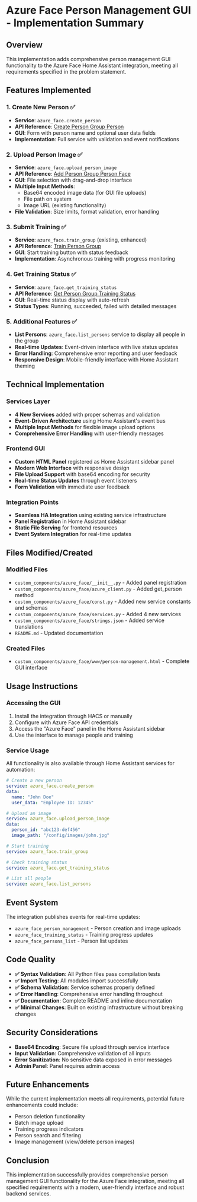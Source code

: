 # Azure Face Person Management GUI - Implementation Summary

## Overview
This implementation adds comprehensive person management GUI functionality to the Azure Face Home Assistant integration, meeting all requirements specified in the problem statement.

## Features Implemented

### 1. Create New Person ✅
- **Service**: `azure_face.create_person`
- **API Reference**: [Create Person Group Person](https://learn.microsoft.com/en-us/rest/api/face/person-group-operations/create-person-group-person?view=rest-face-v1.2&tabs=HTTP)
- **GUI**: Form with person name and optional user data fields
- **Implementation**: Full service with validation and event notifications

### 2. Upload Person Image ✅
- **Service**: `azure_face.upload_person_image`
- **API Reference**: [Add Person Group Person Face](https://learn.microsoft.com/en-us/rest/api/face/person-group-operations/add-person-group-person-face?view=rest-face-v1.2&tabs=HTTP)
- **GUI**: File selection with drag-and-drop interface
- **Multiple Input Methods**:
  - Base64 encoded image data (for GUI file uploads)
  - File path on system
  - Image URL (existing functionality)
- **File Validation**: Size limits, format validation, error handling

### 3. Submit Training ✅
- **Service**: `azure_face.train_group` (existing, enhanced)
- **API Reference**: [Train Person Group](https://learn.microsoft.com/en-us/rest/api/face/person-group-operations/train-person-group?view=rest-face-v1.2&tabs=HTTP)
- **GUI**: Start training button with status feedback
- **Implementation**: Asynchronous training with progress monitoring

### 4. Get Training Status ✅
- **Service**: `azure_face.get_training_status`
- **API Reference**: [Get Person Group Training Status](https://learn.microsoft.com/en-us/rest/api/face/person-group-operations/get-person-group-training-status?view=rest-face-v1.2&tabs=HTTP)
- **GUI**: Real-time status display with auto-refresh
- **Status Types**: Running, succeeded, failed with detailed messages

### 5. Additional Features ✅
- **List Persons**: `azure_face.list_persons` service to display all people in the group
- **Real-time Updates**: Event-driven interface with live status updates
- **Error Handling**: Comprehensive error reporting and user feedback
- **Responsive Design**: Mobile-friendly interface with Home Assistant theming

## Technical Implementation

### Services Layer
- **4 New Services** added with proper schemas and validation
- **Event-Driven Architecture** using Home Assistant's event bus
- **Multiple Input Methods** for flexible image upload options
- **Comprehensive Error Handling** with user-friendly messages

### Frontend GUI
- **Custom HTML Panel** registered as Home Assistant sidebar panel
- **Modern Web Interface** with responsive design
- **File Upload Support** with base64 encoding for security
- **Real-time Status Updates** through event listeners
- **Form Validation** with immediate user feedback

### Integration Points
- **Seamless HA Integration** using existing service infrastructure
- **Panel Registration** in Home Assistant sidebar
- **Static File Serving** for frontend resources
- **Event System Integration** for real-time updates

## Files Modified/Created

### Modified Files
- `custom_components/azure_face/__init__.py` - Added panel registration
- `custom_components/azure_face/azure_client.py` - Added get_person method
- `custom_components/azure_face/const.py` - Added new service constants and schemas
- `custom_components/azure_face/services.py` - Added 4 new services
- `custom_components/azure_face/strings.json` - Added service translations
- `README.md` - Updated documentation

### Created Files
- `custom_components/azure_face/www/person-management.html` - Complete GUI interface

## Usage Instructions

### Accessing the GUI
1. Install the integration through HACS or manually
2. Configure with Azure Face API credentials
3. Access the "Azure Face" panel in the Home Assistant sidebar
4. Use the interface to manage people and training

### Service Usage
All functionality is also available through Home Assistant services for automation:

```yaml
# Create a new person
service: azure_face.create_person
data:
  name: "John Doe"
  user_data: "Employee ID: 12345"

# Upload an image
service: azure_face.upload_person_image
data:
  person_id: "abc123-def456"
  image_path: "/config/images/john.jpg"

# Start training
service: azure_face.train_group

# Check training status
service: azure_face.get_training_status

# List all people
service: azure_face.list_persons
```

## Event System

The integration publishes events for real-time updates:
- `azure_face_person_management` - Person creation and image uploads
- `azure_face_training_status` - Training progress updates
- `azure_face_persons_list` - Person list updates

## Code Quality

- **✅ Syntax Validation**: All Python files pass compilation tests
- **✅ Import Testing**: All modules import successfully
- **✅ Schema Validation**: Service schemas properly defined
- **✅ Error Handling**: Comprehensive error handling throughout
- **✅ Documentation**: Complete README and inline documentation
- **✅ Minimal Changes**: Built on existing infrastructure without breaking changes

## Security Considerations

- **Base64 Encoding**: Secure file upload through service interface
- **Input Validation**: Comprehensive validation of all inputs
- **Error Sanitization**: No sensitive data exposed in error messages
- **Admin Panel**: Panel requires admin access

## Future Enhancements

While the current implementation meets all requirements, potential future enhancements could include:
- Person deletion functionality
- Batch image upload
- Training progress indicators
- Person search and filtering
- Image management (view/delete person images)

## Conclusion

This implementation successfully provides comprehensive person management GUI functionality for the Azure Face integration, meeting all specified requirements with a modern, user-friendly interface and robust backend services.